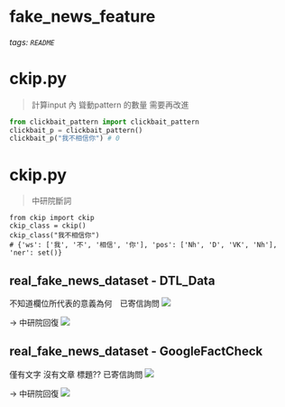 # fake_news_feature

###### tags: `README`


# ckip.py
> 計算input 內 聳動pattern 的數量
> 需要再改進

```python
from clickbait_pattern import clickbait_pattern
clickbait_p = clickbait_pattern()
clickbait_p("我不相信你") # 0
```

# ckip.py
> 中研院斷詞
```python=
from ckip import ckip
ckip_class = ckip()
ckip_class("我不相信你") 
# {'ws': ['我', '不', '相信', '你'], 'pos': ['Nh', 'D', 'VK', 'Nh'], 'ner': set()}
```


## real_fake_news_dataset - DTL_Data 
不知道欄位所代表的意義為何　已寄信詢問
![](https://i.imgur.com/g1aC39f.png)

-> 中研院回復
![](https://i.imgur.com/Bqm5j0Y.png)



## real_fake_news_dataset - GoogleFactCheck
僅有文字 沒有文章 標題?? 已寄信詢問
![](https://i.imgur.com/DzkDLhT.png)

-> 中研院回復
![](https://i.imgur.com/ODMbYQ1.png)



